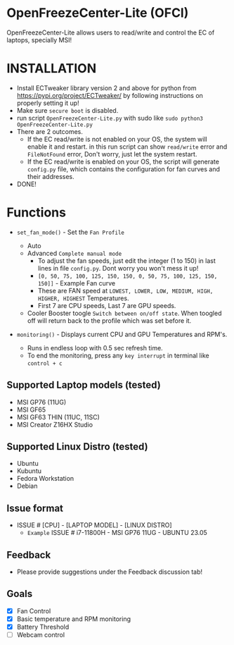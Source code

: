# OpenFreezeCenter-Lite (OFCl)
OpenFreezeCenter-Lite allows users to read/write and control the EC of laptops, specially MSI!

# INSTALLATION
- Install ECTweaker library version 2 and above for python from https://pypi.org/project/ECTweaker/ by following instructions on properly setting it up!
- Make sure ```secure boot``` is disabled.
- run script ```OpenFreezeCenter-Lite.py``` with sudo like ```sudo python3 OpenFreezeCenter-Lite.py```
- There are 2 outcomes.
  - If the EC read/write is not enabled on your OS, the system will enable it and restart. in this run script can show ```read/write``` error and ```FileNotFound``` error, Don't worry, just let the system restart.
  - If the EC read/write is enabled on your OS, the script will generate ```config.py``` file, which contains the configuration for fan curves and their addresses.
- DONE!

# Functions
- ```set_fan_mode()``` - Set the ```Fan Profile```
  - Auto
  - Advanced ```Complete manual mode```
    - To adjust the fan speeds, just edit the integer (1 to 150) in last lines in file ```config.py```. Dont worry you won't mess it up!
    - ```[0, 50, 75, 100, 125, 150, 150, 0, 50, 75, 100, 125, 150, 150]]``` - Example Fan curve
    - These are FAN speed at ```LOWEST, LOWER, LOW, MEDIUM, HIGH, HIGHER, HIGHEST``` Temperatures.
    - First 7 are CPU speeds, Last 7 are GPU speeds.
  - Cooler Booster toogle ```Switch between on/off state```. When toogled off will return back to the profile which was set before it.
  
- ```monitoring()``` - Displays current CPU and GPU Temperatures and RPM's.
  - Runs in endless loop with 0.5 sec refresh time.
  - To end the monitoring, press any ```key interrupt``` in terminal like ```control + c```

## Supported Laptop models (tested)
- MSI GP76 (11UG)
- MSI GF65
- MSI GF63 THIN (11UC, 11SC)
- MSI Creator Z16HX Studio

## Supported Linux Distro (tested)
- Ubuntu
- Kubuntu
- Fedora Workstation
- Debian

## Issue format
- ISSUE # [CPU] - [LAPTOP MODEL] - [LINUX DISTRO]
  - ```Example``` ISSUE # i7-11800H - MSI GP76 11UG - UBUNTU 23.05

## Feedback
- Please provide suggestions under the Feedback discussion tab!

## Goals
- [X] Fan Control
- [X] Basic temperature and RPM monitoring
- [X] Battery Threshold
- [ ] Webcam control
